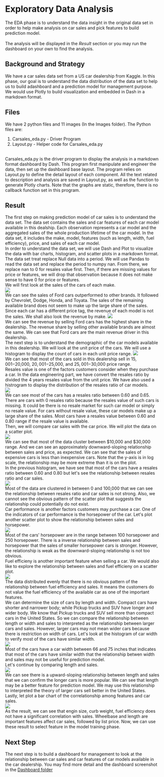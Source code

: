 # Exploratory Data Analysis
The EDA phase is to understand the data insight in the original data set in order to help make analysis on car sales and pick features to build prediction model.
<br><br>
The analysis will be displayed in the <i>Result</i> section or you may run the dashboard on your own to find the analysis. 

## Background and Strategy
We have a car sales data set from a US car dealership from Kaggle. In this phase, our goal is to understand the data distribution of the data set to help us to build adashboard and a prediction model for management purpose. We would use Plotly to build visualization and embedded in Dash in a markdown format. 

## Files
We have 2 python files and 11 images (In the Images folder). The Python files are:
<ol>
	<li>Carsales_eda.py - Driver Program</li>
	<li>Layout.py - Helper code for Carsales_eda.py</li>
</ol>
<br>
Carsales_eda.py is the driver program to display the analysis in a markdown format dashboard by Dash. This program first manipulate and engineer the data, then set up the dashboard base layout. The program relies on Layout.py to define the detail layout of each component. All the text related to description and analysis are saved in Layout.py, as well as the function to generate Plotly charts. Note that the graphs are static, therefore, there is no callback function set in this program.

## Result
The first step on making prediction model of car sales is to
understand the data set. The data set contains the sales and
car features of each car model available in this dealship.
Each observation represents a car model and the
aggregated sales of the whole production lifetime of the car
model. In the data set, it includes the make, model, features
(such as length, width, fuel efficiency), price, and sales of
each car model. 
<br>
In order to understand the data set, we will
use Dash and Plot to visualize the data with bar charts,
histogram, and scatter plots in a markdown format. The data
set treat replace Null data into a period. We will use Pandas
to read the data set and replace the period to numpy nan.
From there, we replace nan to 0 for resales value first. Then,
if there are missing values for price or features, we will drop
that observation because it does not make sense to have 0 for 
price or features.
<br>
We will first look at the sales of the cars of each make.
<br>
<img src='Images/bar_sales_make.png'>
<br>
We can see the sales of Ford cars outperformed to other
brands. It followed by Chevrolet, Dodge, Honda, and 
Toyata. The sales of the remaining available brand does
not seem to make up the large share of the sales.
<br>Since each car has a different price tag, the revenue 
of each model is not the sales. We shall also look the 
revenue by make. 
<img src='Images/bar_revenue_make.png'>
<br>
We can see the revenue by selling Ford cars has the
highest share in the dealership. The revenue share by 
selling other available brands are almost the same. We
can see that Ford cars are the main revenue driver in 
this dealership.
<br>
The next step is to understand the demographic of the 
car models available in this dealership. We will look
at the unit price of the cars. We will use a histogram
to display the count of cars in each unit price range.
<img src='Images/histo_price.png'>
<br>
We can see that most of the cars sold in this
dealership sell in $15,001-$20,000, $20,001-$25,000,
and $25,001-$30,000 price range. 
<br>
Resales value is one of the factors customers
consider when they purchase a car. In the
data engineering part, we have convert the resales
ratio by divided the 4 years resales value from
the unit price. We have also used a histrogram to
display the distribution of the resales ratio of
car models.
<br>
<img src='Images/histo_resales.png'>
<br>
We can see most of the cars has a resales ratio
between 0.60 and 0.65. There are cars with 0
resales ratio because the resales value of such
cars is missing. It could be there is no resale
market for such car model or simply no resale
value. For cars without resale value, these car
models make up a large share of the sales. Most
cars have a resales value between 0.60 and 0.80
range if the resale value is available.
<br>
Then, we will compare car sales with the car price.
We will plot the data on a scatter plot.
<br>
<img src='Images/scatter_price.png'>
<br>
We can see that most of the data cluster between
$10,000 and $30,000 range. And we can see an
approximately downward-sloping relationship
between sales and price, as expected. We can see
that the sales of expensive cars is less than
inexpensive cars. Note that the y-axis is in
log scale, the relationship may be more extreme
than it is on the plot.
<br>
In the previous histogram, we have see that most
of the cars have a resales ratio between 0.60
and 0.80 but let's see the relationship between
resales ratio and car sales.
<br>
<img src='Images/scatter_resales.png'>
<br>
Most of the data are clustered in between 0 and
100,000 that we can see the relationship between
resales ratio and car sales is not strong. Also,
we cannot see the obvious pattern of the scatter
plot that suggests the relationship could 
potentially do not exist.
<br>
Car performance is another factors customers may
purchase a car. One of the indicators of car 
performance is the horsepower of the car. Let's plot
another scatter plot to show the relationship between
sales and horsepower.
<br>
<img src='Images/scatter_hp.png'>
<br>
Most of the cars' horsepower are in the range between
100 horsepower and 250 horsepower. There is a inverse
relationship between sales and horsepower that the 
sales of smaller horsepower cars is stronger. However,
the relationship is weak as the downward-sloping 
relationship is not too obvious. 
<br>
Fuel efficieny is another important feature when
selling a car. We would also like to explore the 
relationship between sales and fuel efficieny on
a scatter plot.
<br>
<img src='Images/scatter_mpg.png'>
<br>
The data distributed evenly that there is no obvious
pattern of the relationship between fuel efficiency
and sales. It means the customers do not value the
fuel efficiency of the available car as one of the
important features.	
<br>
We can determine the size of cars by length and width.
Compact cars have shorter and narrower body;
while Pickup trucks and SUV have longer and wider body.
We know that Pickup trucks and SUV sell more than
compact cars in the United States. So we can compare 
the relationship between length or width and sales to
interpreted as the relationship between larger cars
and sales. However, larger cars may not mean wider cars
because there is restriction on width of cars. Let's
look at the histogram of car width to verify most of
the cars have similar width.
<br>
<img src='Images/histo_width.png'>
<br>
Most of the cars have a car width between 66 and 75
inches that indicates that most of the cars have
similar width that the relationship betwen width and
sales may not be useful for prediction model.
<br>
Let's continue by comparing length and sales.
<br>
<img src='Images/scatter_length.png'>
<br>
We can see there is a upward-sloping relationship
between length and sales that we can confirm the
longer cars is more popular. We can see that length
may be a better feature for prediction model. We
may use this relationship to interpreted the theory
of larger cars sell better in the United States.
<br>
Lastly, let plot a bar chart of the correlationship among
features and car sales. 
<br>
<img src='Images/corr.png'>
<br>
As the result, we can see that engin size, curb weight,
fuel efficiency does not have a significant correlation
with sales. Wheelbase and length are important features
affect car sales, followed by list price. Now, we can
use these result to select feature in the model training
phase.

## Next Step
The next step is to build a dashboard for management to look at the relationship between car sales and car features of car models available in the car dealership. You may find more detail and the dashboard screenshot in the [Dashboard folder](../Dashboard)
